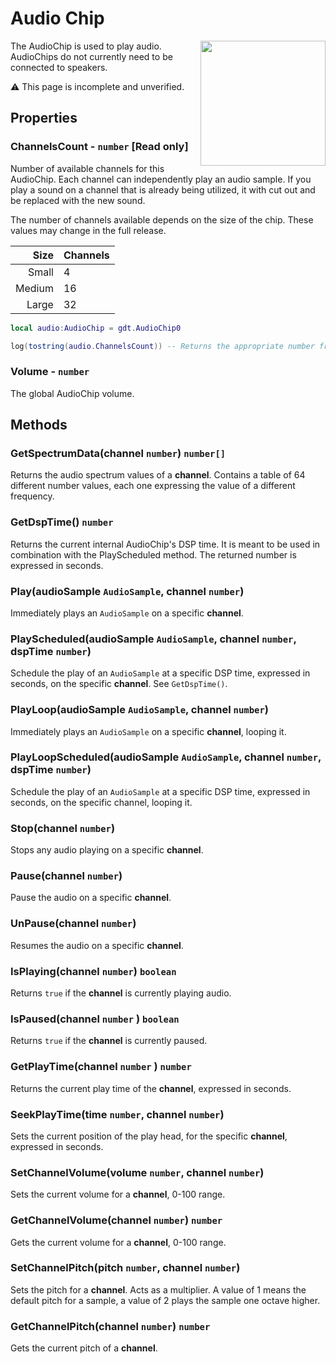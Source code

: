 # Audio Chip

<img src="https://docs.retrogadgets.game/api/modules/AudioChip.png" width="200" align="right">

The AudioChip is used to play audio. AudioChips do not currently need to be connected to speakers.

⚠️ This page is incomplete and unverified.

## Properties

### ChannelsCount - `number` **[Read only]**

Number of available channels for this AudioChip. Each channel can independently play an audio sample. If you play a sound on a channel that is already being utilized, it with cut out and be replaced with the new sound.

The number of channels available depends on the size of the chip. These values may change in the full release.

|   Size | Channels |
|-------:|:---------|
|  Small | 4        |
| Medium | 16       |
|  Large | 32       |

```lua
local audio:AudioChip = gdt.AudioChip0

log(tostring(audio.ChannelsCount)) -- Returns the appropriate number from the table above
```

### Volume - `number`
The global AudioChip volume.


## Methods

### GetSpectrumData(channel `number`) `number[]`
Returns the audio spectrum values of a **channel**. Contains a table of 64 different number values, each one expressing the value of a different frequency.

### GetDspTime() `number`
Returns the current internal AudioChip's DSP time. It is meant to be used in combination with the PlayScheduled method. The returned number is expressed in seconds.

### Play(audioSample `AudioSample`, channel `number`)
Immediately plays an `AudioSample` on a specific **channel**.

### PlayScheduled(audioSample `AudioSample`, channel `number`, dspTime `number`)
Schedule the play of an `AudioSample` at a specific DSP time, expressed in seconds, on the specific **channel**. See `GetDspTime()`.

### PlayLoop(audioSample `AudioSample`, channel `number`)
Immediately plays an `AudioSample` on a specific **channel**, looping it.

### PlayLoopScheduled(audioSample `AudioSample`, channel `number`, dspTime `number`)
Schedule the play of an `AudioSample` at a specific DSP time, expressed in seconds, on the specific channel, looping it.

### Stop(channel `number`)
Stops any audio playing on a specific **channel**.

### Pause(channel `number`)
Pause the audio on a specific **channel**.

### UnPause(channel `number`)
Resumes the audio on a specific **channel**.

### IsPlaying(channel `number`) `boolean`
Returns `true` if the **channel** is currently playing audio.

### IsPaused(channel `number` ) `boolean`
Returns `true` if the **channel** is currently paused.

### GetPlayTime(channel `number` ) `number`
Returns the current play time of the **channel**, expressed in seconds.

### SeekPlayTime(time `number`, channel `number`)
Sets the current position of the play head, for the specific **channel**, expressed in seconds.

### SetChannelVolume(volume `number`, channel `number`)
Sets the current volume for a **channel**, 0-100 range.

### GetChannelVolume(channel `number`) `number`
Gets the current volume for a **channel**, 0-100 range.

### SetChannelPitch(pitch `number`, channel `number`)

Sets the pitch for a **channel**. Acts as a multiplier. A value of 1 means the default pitch for a sample, a value of 2 plays the sample one octave higher.

### GetChannelPitch(channel `number`) `number`
Gets the current pitch of a **channel**.
